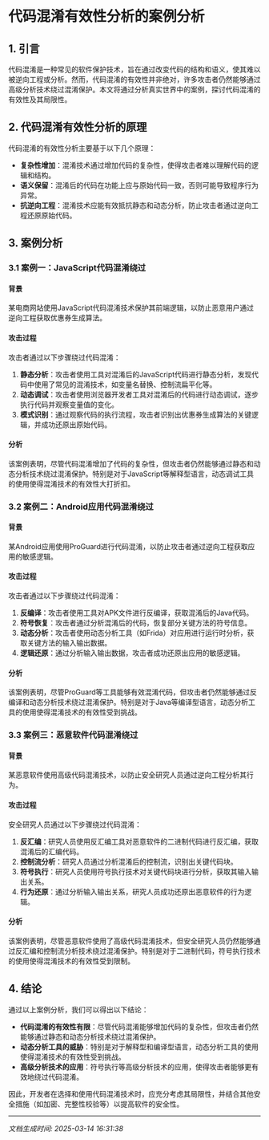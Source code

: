 # 代码混淆有效性分析的案例分析

## 1. 引言

代码混淆是一种常见的软件保护技术，旨在通过改变代码的结构和语义，使其难以被逆向工程或分析。然而，代码混淆的有效性并非绝对，许多攻击者仍然能够通过高级分析技术绕过混淆保护。本文将通过分析真实世界中的案例，探讨代码混淆的有效性及其局限性。

## 2. 代码混淆有效性分析的原理

代码混淆的有效性分析主要基于以下几个原理：

- **复杂性增加**：混淆技术通过增加代码的复杂性，使得攻击者难以理解代码的逻辑和结构。
- **语义保留**：混淆后的代码在功能上应与原始代码一致，否则可能导致程序行为异常。
- **抗逆向工程**：混淆技术应能有效抵抗静态和动态分析，防止攻击者通过逆向工程还原原始代码。

## 3. 案例分析

### 3.1 案例一：JavaScript代码混淆绕过

#### 背景
某电商网站使用JavaScript代码混淆技术保护其前端逻辑，以防止恶意用户通过逆向工程获取优惠券生成算法。

#### 攻击过程
攻击者通过以下步骤绕过代码混淆：

1. **静态分析**：攻击者使用工具对混淆后的JavaScript代码进行静态分析，发现代码中使用了常见的混淆技术，如变量名替换、控制流扁平化等。
2. **动态调试**：攻击者使用浏览器开发者工具对混淆后的代码进行动态调试，逐步执行代码并观察变量值的变化。
3. **模式识别**：通过观察代码的执行流程，攻击者识别出优惠券生成算法的关键逻辑，并成功还原出原始代码。

#### 分析
该案例表明，尽管代码混淆增加了代码的复杂性，但攻击者仍然能够通过静态和动态分析技术绕过混淆保护。特别是对于JavaScript等解释型语言，动态调试工具的使用使得混淆技术的有效性大打折扣。

### 3.2 案例二：Android应用代码混淆绕过

#### 背景
某Android应用使用ProGuard进行代码混淆，以防止攻击者通过逆向工程获取应用的敏感逻辑。

#### 攻击过程
攻击者通过以下步骤绕过代码混淆：

1. **反编译**：攻击者使用工具对APK文件进行反编译，获取混淆后的Java代码。
2. **符号恢复**：攻击者通过分析混淆后的代码，恢复部分关键方法的符号信息。
3. **动态分析**：攻击者使用动态分析工具（如Frida）对应用进行运行时分析，获取关键方法的输入输出数据。
4. **逻辑还原**：通过分析输入输出数据，攻击者成功还原出应用的敏感逻辑。

#### 分析
该案例表明，尽管ProGuard等工具能够有效混淆代码，但攻击者仍然能够通过反编译和动态分析技术绕过混淆保护。特别是对于Java等编译型语言，动态分析工具的使用使得混淆技术的有效性受到挑战。

### 3.3 案例三：恶意软件代码混淆绕过

#### 背景
某恶意软件使用高级代码混淆技术，以防止安全研究人员通过逆向工程分析其行为。

#### 攻击过程
安全研究人员通过以下步骤绕过代码混淆：

1. **反汇编**：研究人员使用反汇编工具对恶意软件的二进制代码进行反汇编，获取混淆后的汇编代码。
2. **控制流分析**：研究人员通过分析混淆后的控制流，识别出关键代码块。
3. **符号执行**：研究人员使用符号执行技术对关键代码块进行分析，获取其输入输出关系。
4. **行为还原**：通过分析输入输出关系，研究人员成功还原出恶意软件的行为逻辑。

#### 分析
该案例表明，尽管恶意软件使用了高级代码混淆技术，但安全研究人员仍然能够通过反汇编和控制流分析技术绕过混淆保护。特别是对于二进制代码，符号执行技术的使用使得混淆技术的有效性受到限制。

## 4. 结论

通过以上案例分析，我们可以得出以下结论：

- **代码混淆的有效性有限**：尽管代码混淆能够增加代码的复杂性，但攻击者仍然能够通过静态和动态分析技术绕过混淆保护。
- **动态分析工具的威胁**：特别是对于解释型和编译型语言，动态分析工具的使用使得混淆技术的有效性受到挑战。
- **高级分析技术的应用**：符号执行等高级分析技术的应用，使得攻击者能够更有效地绕过代码混淆。

因此，开发者在选择和使用代码混淆技术时，应充分考虑其局限性，并结合其他安全措施（如加密、完整性校验等）以提高软件的安全性。

---

*文档生成时间: 2025-03-14 16:31:38*

